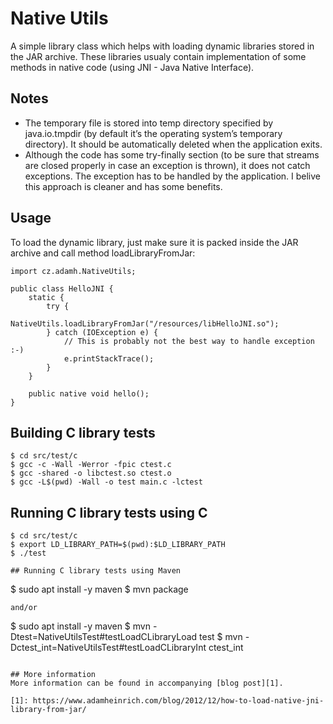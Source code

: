 # Native Utils
A simple library class which helps with loading dynamic libraries stored in the JAR archive. These libraries usualy contain implementation of some methods in native code (using JNI - Java Native Interface).

## Notes
 * The temporary file is stored into temp directory specified by java.io.tmpdir (by default it’s the operating system’s temporary directory). It should be automatically deleted when the application exits.
 * Although the code has some try-finally section (to be sure that streams are closed properly in case an exception is thrown), it does not catch exceptions. The exception has to be handled by the application. I belive this approach is cleaner and has some benefits.

## Usage
To load the dynamic library, just make sure it is packed inside the JAR archive and call method loadLibraryFromJar:

    import cz.adamh.NativeUtils;
     
    public class HelloJNI {  
        static {   
            try {    
                NativeUtils.loadLibraryFromJar("/resources/libHelloJNI.so");   
            } catch (IOException e) {
                // This is probably not the best way to handle exception :-)    
                e.printStackTrace();
            }    
        }  
     
        public native void hello();    
    }

## Building C library tests
```
$ cd src/test/c
$ gcc -c -Wall -Werror -fpic ctest.c
$ gcc -shared -o libctest.so ctest.o
$ gcc -L$(pwd) -Wall -o test main.c -lctest
```

## Running C library tests using C
```
$ cd src/test/c
$ export LD_LIBRARY_PATH=$(pwd):$LD_LIBRARY_PATH
$ ./test

## Running C library tests using Maven
```
$ sudo apt install -y maven
$ mvn package
```
and/or
```
$ sudo apt install -y maven
$ mvn -Dtest=NativeUtilsTest#testLoadCLibraryLoad test
$ mvn -Dctest_int=NativeUtilsTest#testLoadCLibraryInt ctest_int
```

## More information
More information can be found in accompanying [blog post][1].

[1]: https://www.adamheinrich.com/blog/2012/12/how-to-load-native-jni-library-from-jar/

